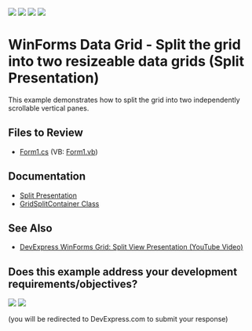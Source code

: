 <!-- default badges list -->
![](https://img.shields.io/endpoint?url=https://codecentral.devexpress.com/api/v1/VersionRange/128626616/24.2.1%2B)
[![](https://img.shields.io/badge/Open_in_DevExpress_Support_Center-FF7200?style=flat-square&logo=DevExpress&logoColor=white)](https://supportcenter.devexpress.com/ticket/details/E3585)
[![](https://img.shields.io/badge/📖_How_to_use_DevExpress_Examples-e9f6fc?style=flat-square)](https://docs.devexpress.com/GeneralInformation/403183)
[![](https://img.shields.io/badge/💬_Leave_Feedback-feecdd?style=flat-square)](#does-this-example-address-your-development-requirementsobjectives)
<!-- default badges end -->

# WinForms Data Grid - Split the grid into two resizeable data grids (Split Presentation)

This example demonstrates how to split the grid into two independently scrollable vertical panes.


## Files to Review

* [Form1.cs](./CS/Form1.cs) (VB: [Form1.vb](./VB/Form1.vb))


## Documentation

* [Split Presentation](https://docs.devexpress.com/WindowsForms/10872/controls-and-libraries/data-grid/split-presentation)
* [GridSplitContainer Class](https://docs.devexpress.com/WindowsForms/DevExpress.XtraGrid.GridSplitContainer)


## See Also

* [DevExpress WinForms Grid: Split View Presentation (YouTube Video)](https://www.youtube.com/watch?v=CWSdRBiCj9M)
<!-- feedback -->
## Does this example address your development requirements/objectives?

[<img src="https://www.devexpress.com/support/examples/i/yes-button.svg"/>](https://www.devexpress.com/support/examples/survey.xml?utm_source=github&utm_campaign=winforms-grid-split-presentation&~~~was_helpful=yes) [<img src="https://www.devexpress.com/support/examples/i/no-button.svg"/>](https://www.devexpress.com/support/examples/survey.xml?utm_source=github&utm_campaign=winforms-grid-split-presentation&~~~was_helpful=no)

(you will be redirected to DevExpress.com to submit your response)
<!-- feedback end -->
